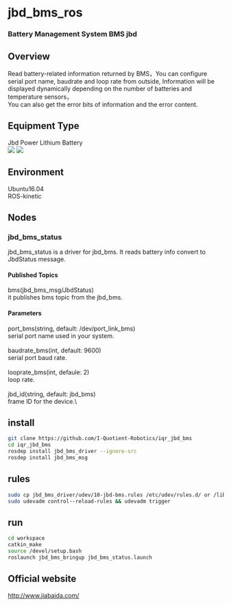 # jbd_bms_ros
### Battery Management System BMS jbd
## Overview
Read battery-related information returned by BMS，You can configure serial port name, baudrate and loop rate from outside,
Information will be displayed dynamically depending on the number of batteries and temperature sensors，\
You can also get the error bits of information and the error content.
## Equipment Type
Jbd Power Lithium Battery\
![](https://github.com/I-Quotient-Robotics/jbd_bms_ros/blob/master/type_pic/144283718.jpg)
![](https://github.com/I-Quotient-Robotics/jbd_bms_ros/blob/master/type_pic/60348685.jpg)

## Environment
Ubuntu16.04\
ROS-kinetic
## Nodes
### jbd_bms_status
jbd_bms_status is a driver for jbd_bms. It reads battery info convert to JbdStatus message.
#### Published Topics
bms(jbd_bms_msg/JbdStatus)\
it publishes bms topic from the jbd_bms.
#### Parameters
port_bms(string, default: /dev/port_link_bms)\
serial port name used in your system.\
\
baudrate_bms(int, default: 9600)\
serial port baud rate.\
\
looprate_bms(int, defaule: 2)\
loop rate.\
\
jbd_id(string, default: jbd_bms)\
frame ID for the device.\
## install
```bash
git clone https://github.com/I-Quotient-Robotics/iqr_jbd_bms
cd iqr_jbd_bms
rosdep install jbd_bms_driver --ignore-src
rosdep install jbd_bms_msg
```
## rules
```bash
sudo cp jbd_bms_driver/udev/10-jbd-bms.rules /etc/udev/rules.d/ or /lib/udec/rules.d
sudo udevadm control--reload-rules && udevadm trigger
```
## run
```bash
cd workspace
catkin_make
source /devel/setup.bash
roslaunch jbd_bms_bringup jbd_bms_status.launch
```
## Official website
http://www.jiabaida.com/


